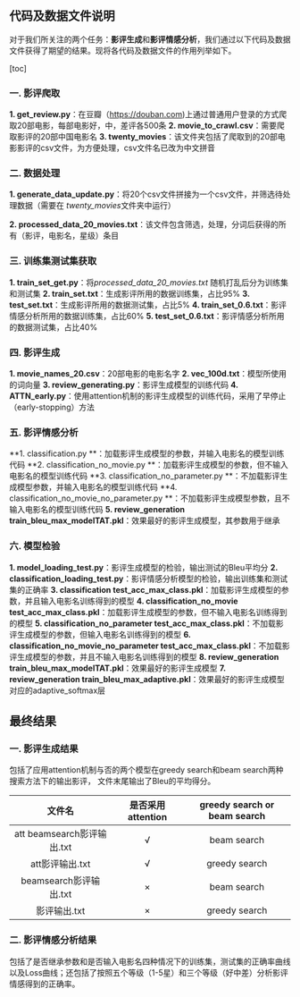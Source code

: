 ## 代码及数据文件说明

对于我们所关注的两个任务：**影评生成**和**影评情感分析**，我们通过以下代码及数据文件获得了期望的结果。现将各代码及数据文件的作用列举如下。

[toc]

### 一. 影评爬取
**1. get_review.py**：在豆瓣（https://douban.com)上通过普通用户登录的方式爬取20部电影，每部电影好，中，差评各500条
**2. movie_to_crawl.csv**：需要爬取影评的20部中国电影名
**3. twenty_movies**：该文件夹包括了爬取到的20部电影影评的csv文件，为方便处理，csv文件名已改为中文拼音

### 二. 数据处理
**1. generate_data_update.py**：将20个csv文件拼接为一个csv文件，并筛选待处理数据（需要在 *twenty_movies*文件夹中运行）

**2. processed_data_20_movies.txt**：该文件包含筛选，处理，分词后获得的所有（影评，电影名，星级）条目

### 三. 训练集测试集获取
**1. train_set_get.py**：将*processed_data_20_movies.txt* 随机打乱后分为训练集和测试集
**2. train_set.txt**：生成影评所用的数据训练集，占比95%
**3. test_set.txt**：生成影评所用的数据测试集，占比5%
**4. train_set_0.6.txt**：影评情感分析所用的数据训练集，占比60%
**5. test_set_0.6.txt**：影评情感分析所用的数据测试集，占比40%

### 四. 影评生成
**1. movie_names_20.csv**：20部电影的电影名字
**2. vec_100d.txt**：模型所使用的词向量
**3. review_generating.py**：影评生成模型的训练代码
**4. ATTN_early.py**：使用attention机制的影评生成模型的训练代码，采用了早停止（early-stopping）方法

### 五. 影评情感分析
**1. classification.py **：加载影评生成模型的参数，并输入电影名的模型训练代码
**2. classification_no_movie.py **：加载影评生成模型的参数，但不输入电影名的模型训练代码
**3. classification_no_parameter.py **：不加载影评生成模型参数，并输入电影名的模型训练代码
**4. classification_no_movie_no_parameter.py **：不加载影评生成模型参数，且不输入电影名的模型训练代码
**5. review_generation train_bleu_max_modelTAT.pkl**：效果最好的影评生成模型，其参数用于继承

### 六. 模型检验
**1. model_loading_test.py**：影评生成模型的检验，输出测试的Bleu平均分
**2. classification_loading_test.py**：影评情感分析模型的检验，输出训练集和测试集的正确率
**3. classification test_acc_max_class.pkl**：加载影评生成模型的参数，并且输入电影名训练得到的模型
**4. classification_no_movie  test_acc_max_class.pkl**：加载影评生成模型的参数，但不输入电影名训练得到的模型
**5. classification_no_parameter test_acc_max_class.pkl**：不加载影评生成模型的参数，但输入电影名训练得到的模型
**6. classification_no_movie_no_parameter test_acc_max_class.pkl**：不加载影评生成模型的参数，并且不输入电影名训练得到的模型
**8. review_generation train_bleu_max_modelTAT.pkl**：效果最好的影评生成模型
**7. review_generation train_bleu_max_adaptive.pkl**：效果最好的影评生成模型对应的adaptive_softmax层



##  最终结果

### 一. 影评生成结果
包括了应用attention机制与否的两个模型在greedy search和beam search两种搜索方法下的输出影评， 文件末尾输出了Bleu的平均得分。

| 文件名  | 是否采用attention | greedy search or beam search|
| :------------: | :-------------: |:-------------: |
| att beamsearch影评输出.txt    |√| beam search |
| att影评输出.txt      |√|    greedy search     |
| beamsearch影评输出.txt |×|    beam search     |
| 影评输出.txt |×|    greedy search     |

### 二. 影评情感分析结果
包括了是否继承参数和是否输入电影名四种情况下的训练集，测试集的正确率曲线以及Loss曲线；还包括了按照五个等级（1-5星）和三个等级（好中差）分析影评情感得到的正确率。


